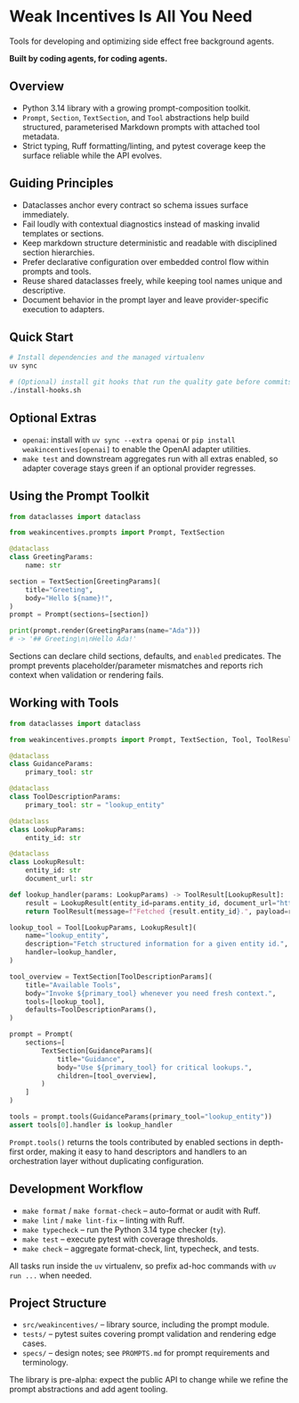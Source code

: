 # Weak Incentives Is All You Need

Tools for developing and optimizing side effect free background agents.

**Built by coding agents, for coding agents.**

## Overview
- Python 3.14 library with a growing prompt-composition toolkit.
- `Prompt`, `Section`, `TextSection`, and `Tool` abstractions help build structured, parameterised Markdown prompts with attached tool metadata.
- Strict typing, Ruff formatting/linting, and pytest coverage keep the surface reliable while the API evolves.

## Guiding Principles
- Dataclasses anchor every contract so schema issues surface immediately.
- Fail loudly with contextual diagnostics instead of masking invalid templates or sections.
- Keep markdown structure deterministic and readable with disciplined section hierarchies.
- Prefer declarative configuration over embedded control flow within prompts and tools.
- Reuse shared dataclasses freely, while keeping tool names unique and descriptive.
- Document behavior in the prompt layer and leave provider-specific execution to adapters.

## Quick Start
```bash
# Install dependencies and the managed virtualenv
uv sync

# (Optional) install git hooks that run the quality gate before commits
./install-hooks.sh
```

## Optional Extras
- `openai`: install with `uv sync --extra openai` or `pip install weakincentives[openai]` to enable the OpenAI adapter utilities.
- `make test` and downstream aggregates run with all extras enabled, so adapter coverage stays green if an optional provider regresses.

## Using the Prompt Toolkit
```python
from dataclasses import dataclass

from weakincentives.prompts import Prompt, TextSection

@dataclass
class GreetingParams:
    name: str

section = TextSection[GreetingParams](
    title="Greeting",
    body="Hello ${name}!",
)
prompt = Prompt(sections=[section])

print(prompt.render(GreetingParams(name="Ada")))
# -> '## Greeting\n\nHello Ada!'
```

Sections can declare child sections, defaults, and `enabled` predicates. The prompt prevents placeholder/parameter mismatches and reports rich context when validation or rendering fails.

## Working with Tools
```python
from dataclasses import dataclass

from weakincentives.prompts import Prompt, TextSection, Tool, ToolResult

@dataclass
class GuidanceParams:
    primary_tool: str

@dataclass
class ToolDescriptionParams:
    primary_tool: str = "lookup_entity"

@dataclass
class LookupParams:
    entity_id: str

@dataclass
class LookupResult:
    entity_id: str
    document_url: str

def lookup_handler(params: LookupParams) -> ToolResult[LookupResult]:
    result = LookupResult(entity_id=params.entity_id, document_url="https://example.com")
    return ToolResult(message=f"Fetched {result.entity_id}.", payload=result)

lookup_tool = Tool[LookupParams, LookupResult](
    name="lookup_entity",
    description="Fetch structured information for a given entity id.",
    handler=lookup_handler,
)

tool_overview = TextSection[ToolDescriptionParams](
    title="Available Tools",
    body="Invoke ${primary_tool} whenever you need fresh context.",
    tools=[lookup_tool],
    defaults=ToolDescriptionParams(),
)

prompt = Prompt(
    sections=[
        TextSection[GuidanceParams](
            title="Guidance",
            body="Use ${primary_tool} for critical lookups.",
            children=[tool_overview],
        )
    ]
)

tools = prompt.tools(GuidanceParams(primary_tool="lookup_entity"))
assert tools[0].handler is lookup_handler
```

`Prompt.tools()` returns the tools contributed by enabled sections in depth-first order, making it easy to hand descriptors and handlers to an orchestration layer without duplicating configuration.

## Development Workflow
- `make format` / `make format-check` – auto-format or audit with Ruff.
- `make lint` / `make lint-fix` – linting with Ruff.
- `make typecheck` – run the Python 3.14 type checker (`ty`).
- `make test` – execute pytest with coverage thresholds.
- `make check` – aggregate format-check, lint, typecheck, and tests.

All tasks run inside the `uv` virtualenv, so prefix ad-hoc commands with `uv run ...` when needed.

## Project Structure
- `src/weakincentives/` – library source, including the prompt module.
- `tests/` – pytest suites covering prompt validation and rendering edge cases.
- `specs/` – design notes; see `PROMPTS.md` for prompt requirements and terminology.

The library is pre-alpha: expect the public API to change while we refine the prompt abstractions and add agent tooling.
